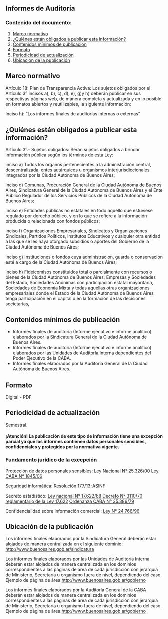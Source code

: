 <h2>Informes de Auditoría</h2> 
<h3>  Contenido del documento: </h3> 
<ol>
 <li><a href="#marco">Marco normativo</a></li>
 <li><a href="#obligados">¿Quiénes están obligados a publicar esta información?</a></li>
 <li><a href="#contenidos">Contenidos mínimos de publicación</a></li>
 <li><a href="#formato">Formato</a></li>
 <li><a href="#perio">Periodicidad de actualización</a></li>
 <li><a href="#ubicacion">Ubicación de la publicación</a></li>
</ol>
 
<h2 id="marco">Marco normativo</h2>  
<p>
Artículo 18: Plan de Transparencia Activa: Los sujetos obligados por el Artículo 3° incisos a), b), c), d), e), g)y h) deberán publicar en sus respectivas páginas web, de manera completa y actualizada y en lo posible en formatos abiertos y reutilizables, la siguiente información:

Inciso h): “Los informes finales de auditorías internas o externas”

</p>
<h2 id="obligados"> ¿Quiénes están obligados a publicar esta información?</h2> 
<p>
Artículo 3°.- Sujetos obligados: Serán sujetos obligados a brindar información pública según los términos de esta Ley:

inciso a) Todos los órganos pertenecientes a la administración central, descentralizada, entes autárquicos u organismos interjurisdiccionales integrados por la Ciudad Autónoma de Buenos Aires;

inciso d) Comunas, Procuración General de la Ciudad Autónoma de Buenos Aires, Sindicatura General de la Ciudad Autónoma de Buenos Aires y el Ente Público Regulador de los Servicios Públicos de la Ciudad Autónoma de Buenos Aires;

inciso e) Entidades públicas no estatales en todo aquello que estuviese regulado por derecho público, y en lo que se refiere a la información producida o relacionada con fondos públicos; 

inciso f) Organizaciones Empresariales, Sindicatos y Organizaciones Sindicales, Partidos Políticos, Institutos Educativos y cualquier otra entidad a las que se les haya otorgado subsidios o aportes del Gobierno de la Ciudad Autónoma de Buenos Aires;

inciso g) Instituciones o fondos cuya administración, guarda o conservación esté a cargo de la Ciudad Autónoma de Buenos Aires; 

inciso h) Fideicomisos constituidos total o parcialmente con recursos o bienes de la Ciudad Autónoma de Buenos Aires; Empresas y Sociedades del Estado, Sociedades Anónimas con participación estatal mayoritaria, Sociedades de Economía Mixta y todas aquellas otras organizaciones empresariales donde el Estado de la Ciudad Autónoma de Buenos Aires tenga participación en el capital o en la formación de las decisiones societarias, 
</p>

<h2 id="contenidos"> Contenidos mínimos de publicación </h2> 
<ul>
<li> Informes finales de auditoría (Informe ejecutivo e informe analítico) elaborados por la Sindicatura General de la Ciudad Autónoma de Buenos Aires. </li>
<li> Informes finales de auditoría (Informe ejecutivo e informe analítico) elaborados por las Unidades de Auditoría Interna dependientes del Poder Ejecutivo de la CABA. </li>
<li> Informes finales elaborados por la Auditoría General de la Ciudad Autónoma de Buenos Aires. </li>
</ul>
</p>

<h2 id="formato"> Formato </h2>
<p>
Digital - PDF

</p>
<h2 id="perio"> Periodicidad de actualización</h2>
<p>
Semestral.
</p>

<h4>¡Atención! La publicación de este tipo de información tiene una excepción parcial ya que los informes contienen datos personales sensibles, confidenciales y protegidos por la normativa vigente.
</h4>

<h3>Fundamento jurídico de la excepción</h3>
 <p> Protección de datos personales sensibles:
<a href="http://servicios.infoleg.gob.ar/infolegInternet/anexos/60000-64999/64790/norma.htm"> Ley Nacional N° 25.326/00</a>
<a href="https://www.buenosaires.gob.ar/areas/leg_tecnica/sin/normapop09.php?id=81179&qu=c&ft=0&cp=&rl=0&rf=0&im=&ui=0&printi=&pelikan=1&sezion=&primera=0&mot_toda=&mot_frase=&mot_alguna=&digId=">  Ley CABA N° 1845/06 </a>

Seguridad informática:
<a href="https://www.buenosaires.gob.ar/sites/gcaba/files/rs-2013-177--asinf_4.pdf">Resolución 177/13-ASINF</a>

Secreto estadístico:
<a href="http://servicios.infoleg.gob.ar/infolegInternet/anexos/20000-24999/24962/texact.htm">Ley nacional N° 17.622/68</a>
<a href="http://www.saij.gob.ar/3110-nacional-decreto-reglamentario-ley-17622-sobre-sistema-estadistico-nacional-dn19702003110-1970-12-30/123456789-0abc-011-3002-0791soterced">Decreto N° 3110/70 reglamentario de la Ley 17.622</a>
<a href="https://www.buenosaires.gob.ar/sites/gcaba/files/c-administracionpublica.pdf">Ordenanza CABA N° 35.386/79</a>

Confidencialidad sobre información comercial:
<a href="https://www.conicet.gov.ar/wp-content/uploads/Ley-N%C2%BA-24766-Confidencialidad.pdf">Ley N° 24.766/96</a>
  <p>

<h2 id="ubicacion"> Ubicación de la publicación</h2>
<p>Los informes finales elaborados por la Sindicatura General deberán estar alojados de manera centralizada en el siguiente dominio:
<a href="http://www.buenosaires.gob.ar/sindicatura">http://www.buenosaires.gob.ar/sindicatura </a>

Los informes finales elaborados por las Unidades de Auditoría Interna deberán estar alojados de manera centralizada en los dominios correspondientes a las páginas de área de cada jurisdicción con jerarquía de Ministerio, Secretaría u organismo fuera de nivel, dependiendo del caso. Ejemplo de página de área:<a href="http://www.buenosaires.gob.ar/gobierno">http://www.buenosaires.gob.ar/gobierno </a>


Los informes finales elaborados por la Auditoría General de la CABA deberán estar alojados de manera centralizada en los dominios correspondientes a las páginas de área de cada jurisdicción con jerarquía de Ministerio, Secretaría u organismo fuera de nivel, dependiendo del caso. Ejemplo de página de área:<a href="http://www.buenosaires.gob.ar/gobierno">http://www.buenosaires.gob.ar/gobierno </a>
</br>
</p>

